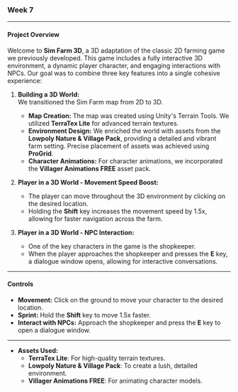 ### Week 7

---

#### Project Overview

Welcome to **Sim Farm 3D**, a 3D adaptation of the classic 2D farming game we previously developed.
This game includes a fully interactive 3D environment, a dynamic player character, and engaging interactions with NPCs.
Our goal was to combine three key features into a single cohesive experience:

1. **Building a 3D World:**  
   We transitioned the Sim Farm map from 2D to 3D.  
   - **Map Creation:** The map was created using Unity's Terrain Tools. We utilized **TerraTex Lite** for advanced terrain textures.  
   - **Environment Design:** We enriched the world with assets from the **Lowpoly Nature & Village Pack**, providing a detailed and vibrant farm setting. Precise placement of assets was achieved using **ProGrid**.  
   - **Character Animations:** For character animations, we incorporated the **Villager Animations FREE** asset pack.  

2. **Player in a 3D World - Movement Speed Boost:**  
   - The player can move throughout the 3D environment by clicking on the desired location.  
   - Holding the **Shift** key increases the movement speed by 1.5x, allowing for faster navigation across the farm.  

3. **Player in a 3D World - NPC Interaction:**  
   - One of the key characters in the game is the shopkeeper.  
   - When the player approaches the shopkeeper and presses the **E** key, a dialogue window opens, allowing for interactive conversations.  

---

#### Controls

- **Movement:** Click on the ground to move your character to the desired location.  
- **Sprint:** Hold the **Shift** key to move 1.5x faster.  
- **Interact with NPCs:** Approach the shopkeeper and press the **E** key to open a dialogue window.  

---

- **Assets Used:**  
   - **TerraTex Lite**: For high-quality terrain textures.  
   - **Lowpoly Nature & Village Pack**: To create a lush, detailed environment.  
   - **Villager Animations FREE**: For animating character models.  
